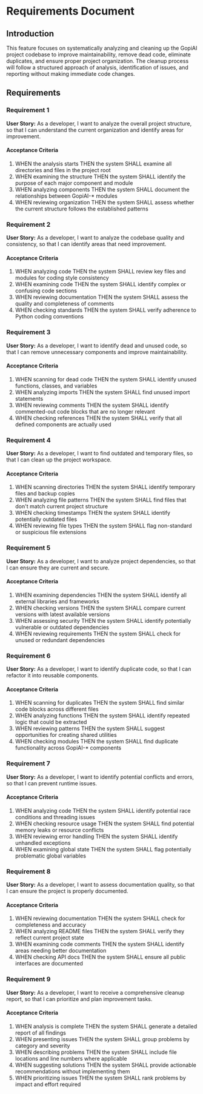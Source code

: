 # Requirements Document

## Introduction

This feature focuses on systematically analyzing and cleaning up the GopiAI project codebase to improve maintainability, remove dead code, eliminate duplicates, and ensure proper project organization. The cleanup process will follow a structured approach of analysis, identification of issues, and reporting without making immediate code changes.

## Requirements

### Requirement 1

**User Story:** As a developer, I want to analyze the overall project structure, so that I can understand the current organization and identify areas for improvement.

#### Acceptance Criteria

1. WHEN the analysis starts THEN the system SHALL examine all directories and files in the project root
2. WHEN examining the structure THEN the system SHALL identify the purpose of each major component and module
3. WHEN analyzing components THEN the system SHALL document the relationships between GopiAI-* modules
4. WHEN reviewing organization THEN the system SHALL assess whether the current structure follows the established patterns

### Requirement 2

**User Story:** As a developer, I want to analyze the codebase quality and consistency, so that I can identify areas that need improvement.

#### Acceptance Criteria

1. WHEN analyzing code THEN the system SHALL review key files and modules for coding style consistency
2. WHEN examining code THEN the system SHALL identify complex or confusing code sections
3. WHEN reviewing documentation THEN the system SHALL assess the quality and completeness of comments
4. WHEN checking standards THEN the system SHALL verify adherence to Python coding conventions

### Requirement 3

**User Story:** As a developer, I want to identify dead and unused code, so that I can remove unnecessary components and improve maintainability.

#### Acceptance Criteria

1. WHEN scanning for dead code THEN the system SHALL identify unused functions, classes, and variables
2. WHEN analyzing imports THEN the system SHALL find unused import statements
3. WHEN reviewing comments THEN the system SHALL identify commented-out code blocks that are no longer relevant
4. WHEN checking references THEN the system SHALL verify that all defined components are actually used

### Requirement 4

**User Story:** As a developer, I want to find outdated and temporary files, so that I can clean up the project workspace.

#### Acceptance Criteria

1. WHEN scanning directories THEN the system SHALL identify temporary files and backup copies
2. WHEN analyzing file patterns THEN the system SHALL find files that don't match current project structure
3. WHEN checking timestamps THEN the system SHALL identify potentially outdated files
4. WHEN reviewing file types THEN the system SHALL flag non-standard or suspicious file extensions

### Requirement 5

**User Story:** As a developer, I want to analyze project dependencies, so that I can ensure they are current and secure.

#### Acceptance Criteria

1. WHEN examining dependencies THEN the system SHALL identify all external libraries and frameworks
2. WHEN checking versions THEN the system SHALL compare current versions with latest available versions
3. WHEN assessing security THEN the system SHALL identify potentially vulnerable or outdated dependencies
4. WHEN reviewing requirements THEN the system SHALL check for unused or redundant dependencies

### Requirement 6

**User Story:** As a developer, I want to identify duplicate code, so that I can refactor it into reusable components.

#### Acceptance Criteria

1. WHEN scanning for duplicates THEN the system SHALL find similar code blocks across different files
2. WHEN analyzing functions THEN the system SHALL identify repeated logic that could be extracted
3. WHEN reviewing patterns THEN the system SHALL suggest opportunities for creating shared utilities
4. WHEN checking modules THEN the system SHALL find duplicate functionality across GopiAI-* components

### Requirement 7

**User Story:** As a developer, I want to identify potential conflicts and errors, so that I can prevent runtime issues.

#### Acceptance Criteria

1. WHEN analyzing code THEN the system SHALL identify potential race conditions and threading issues
2. WHEN checking resource usage THEN the system SHALL find potential memory leaks or resource conflicts
3. WHEN reviewing error handling THEN the system SHALL identify unhandled exceptions
4. WHEN examining global state THEN the system SHALL flag potentially problematic global variables

### Requirement 8

**User Story:** As a developer, I want to assess documentation quality, so that I can ensure the project is properly documented.

#### Acceptance Criteria

1. WHEN reviewing documentation THEN the system SHALL check for completeness and accuracy
2. WHEN analyzing README files THEN the system SHALL verify they reflect current project state
3. WHEN examining code comments THEN the system SHALL identify areas needing better documentation
4. WHEN checking API docs THEN the system SHALL ensure all public interfaces are documented

### Requirement 9

**User Story:** As a developer, I want to receive a comprehensive cleanup report, so that I can prioritize and plan improvement tasks.

#### Acceptance Criteria

1. WHEN analysis is complete THEN the system SHALL generate a detailed report of all findings
2. WHEN presenting issues THEN the system SHALL group problems by category and severity
3. WHEN describing problems THEN the system SHALL include file locations and line numbers where applicable
4. WHEN suggesting solutions THEN the system SHALL provide actionable recommendations without implementing them
5. WHEN prioritizing issues THEN the system SHALL rank problems by impact and effort required